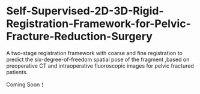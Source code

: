 # Self-Supervised-2D-3D-Rigid-Registration-Framework-for-Pelvic-Fracture-Reduction-Surgery


A two-stage registration framework with coarse and fine registration to predict the six-degree-of-freedom spatial pose of the fragment ,based on preoperative CT and intraoperative fluoroscopic images for pelvic fractured patients.

Coming Soon！
